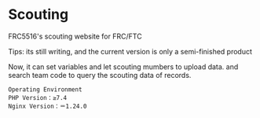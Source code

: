 # Scouting
FRC5516's scouting website for FRC/FTC

Tips: its still writing, and the current version is only a semi-finished product

Now, it can set variables and let scouting mumbers to upload data.
and search team code to query the scouting data of records.


    Operating Environment
    PHP Version：≥7.4
    Nginx Version：＝1.24.0

